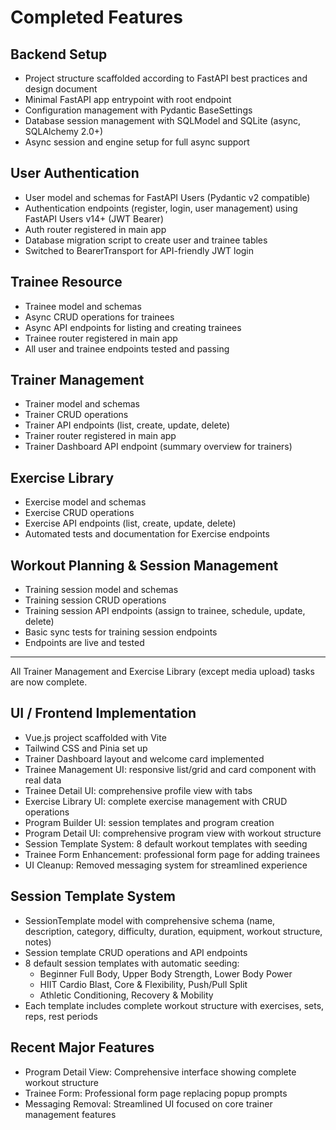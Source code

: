 # Completed Features

## Backend Setup
- Project structure scaffolded according to FastAPI best practices and design document
- Minimal FastAPI app entrypoint with root endpoint
- Configuration management with Pydantic BaseSettings
- Database session management with SQLModel and SQLite (async, SQLAlchemy 2.0+)
- Async session and engine setup for full async support

## User Authentication
- User model and schemas for FastAPI Users (Pydantic v2 compatible)
- Authentication endpoints (register, login, user management) using FastAPI Users v14+ (JWT Bearer)
- Auth router registered in main app
- Database migration script to create user and trainee tables
- Switched to BearerTransport for API-friendly JWT login

## Trainee Resource
- Trainee model and schemas
- Async CRUD operations for trainees
- Async API endpoints for listing and creating trainees
- Trainee router registered in main app
- All user and trainee endpoints tested and passing

## Trainer Management
- Trainer model and schemas
- Trainer CRUD operations
- Trainer API endpoints (list, create, update, delete)
- Trainer router registered in main app
- Trainer Dashboard API endpoint (summary overview for trainers)

## Exercise Library
- Exercise model and schemas
- Exercise CRUD operations
- Exercise API endpoints (list, create, update, delete)
- Automated tests and documentation for Exercise endpoints

## Workout Planning & Session Management
- Training session model and schemas
- Training session CRUD operations
- Training session API endpoints (assign to trainee, schedule, update, delete)
- Basic sync tests for training session endpoints
- Endpoints are live and tested

---

All Trainer Management and Exercise Library (except media upload) tasks are now complete.

## UI / Frontend Implementation
- Vue.js project scaffolded with Vite
- Tailwind CSS and Pinia set up
- Trainer Dashboard layout and welcome card implemented
- Trainee Management UI: responsive list/grid and card component with real data
- Trainee Detail UI: comprehensive profile view with tabs
- Exercise Library UI: complete exercise management with CRUD operations
- Program Builder UI: session templates and program creation
- Program Detail UI: comprehensive program view with workout structure
- Session Template System: 8 default workout templates with seeding
- Trainee Form Enhancement: professional form page for adding trainees
- UI Cleanup: Removed messaging system for streamlined experience

## Session Template System
- SessionTemplate model with comprehensive schema (name, description, category, difficulty, duration, equipment, workout structure, notes)
- Session template CRUD operations and API endpoints
- 8 default session templates with automatic seeding:
  - Beginner Full Body, Upper Body Strength, Lower Body Power
  - HIIT Cardio Blast, Core & Flexibility, Push/Pull Split
  - Athletic Conditioning, Recovery & Mobility
- Each template includes complete workout structure with exercises, sets, reps, rest periods

## Recent Major Features
- Program Detail View: Comprehensive interface showing complete workout structure
- Trainee Form: Professional form page replacing popup prompts
- Messaging Removal: Streamlined UI focused on core trainer management features 